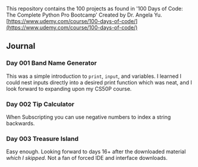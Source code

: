 This repository contains the 100 projects as found in '100 Days of Code: The Complete Python Pro Bootcamp' Created by Dr. Angela Yu.
[https://www.udemy.com/course/100-days-of-code/](https://www.udemy.com/course/100-days-of-code/)

## Journal

### Day 001 Band Name Generator

This was a simple introduction to `print`, `input`, and variables. I learned I could nest inputs directly into a desired print function which was neat, and I look forward to expanding upon my CS50P course.

### Day 002 Tip Calculator

When Subscripting you can use negative numbers to index a string backwards.

### Day 003 Treasure Island

Easy enough. Looking forward to days 16+ after the downloaded material *which I skipped*. Not a fan of forced IDE and interface downloads.